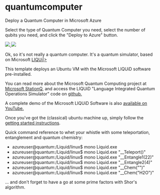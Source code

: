 # quantumcomputer
Deploy a Quantum Computer in Microsoft Azure

Select the type of Quantum Computer you need, select the number of qubits you need, and click the "Deploy to Azure" button. 

<a href="https://portal.azure.com/#create/Microsoft.Template/uri/https%3A%2F%2Fraw.githubusercontent.com%2mkiernan%2Fquantumcomputer%2Fmaster%2Fazuredeploy.json" target="_blank">
    <img src="http://azuredeploy.net/deploybutton.png"/>
</a>
<a href="http://armviz.io/#/?load=https%3A%2F%2Fraw.githubusercontent.com%2Fmkiernan%2Fquantumcomputer%2Fmaster%2Fazuredeploy.json" target="_blank">
    <img src="http://armviz.io/visualizebutton.png"/>
</a>

Ok, so it's not really a quantum computer. It's a quantum simulator, based on Microsoft <a href=https://www.microsoft.com/en-us/research/project/language-integrated-quantum-operations-liqui/>LIQUi|></a>

This template deploys an Ubuntu VM with the Microsoft LIQUiD software pre-installed.

You can read more about the Microsoft Quantum Computing project at <a href="https://stationq.microsoft.com/">Microsoft StationQ</a>, and access the LIQUiD "Language Integrated Quantum Operations Simulator" code on <a href="http://stationq.github.io/Liquid/">github.</a>

A complete demo of the Microsoft LIQUiD Software is also <a href="https://www.youtube.com/watch?v=9JEjqiq7pHE">available on YouTube.</a>

Once you've got the (classical) ubuntu machine up, simply follow the <a href="http://stationq.github.io/Liquid/getting-started/">getting started instructions</a>. 

Quick command reference to whet your whistle with some teleportation, entanglement and quantum chemistry:
<ul> 
<li>azureuser@quantum:/Liquid/linux$ mono Liquid.exe</li>
<li>azureuser@quantum:/Liquid/linux$ mono Liquid.exe "__Teleport()"</li>
<li>azureuser@quantum:/Liquid/linux$ mono Liquid.exe "__Entangle1(22)"</li>
<li>azureuser@quantum:/Liquid/linux$ mono Liquid.exe "__Entangle2(4)"</li>
<li>azureuser@quantum:/Liquid/linux$ mono Liquid.exe "__Chem("")"</li>
<li>azureuser@quantum:/Liquid/linux$ mono Liquid.exe "__Chem("H2O")"</li>
</ul>

... and don't forget to have a go at some prime factors with Shor's algorithm. 
